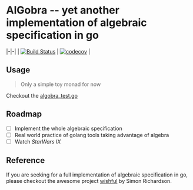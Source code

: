 # AlGobra -- yet another implementation of algebraic specification in go

|-|-|
| [![Build Status](https://travis-ci.org/paincompiler/alGobra.svg?branch=master)](https://travis-ci.org/paincompiler/alGobra) | [![codecov](https://codecov.io/gh/paincompiler/alGobra/branch/master/graph/badge.svg)](https://codecov.io/gh/paincompiler/alGobra) |

## Usage

> Only a simple toy monad for now

Checkout the [algobra_test.go](algobra_test.go)

## Roadmap 

- [ ] Implement the whole algebraic specification 
- [ ] Real world practice of golang tools taking advantage of algebra
- [ ] Watch _*StarWars IX*_

## Reference

If you are seeking for a full implementation of algebraic specification in go, please checkout the awesome project [wishful](https://github.com/SimonRichardson/wishful) by Simon Richardson.
